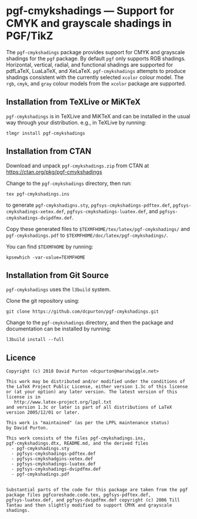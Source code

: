 # pgf-cmykshadings — Support for CMYK and grayscale shadings in PGF/TikZ

The `pgf-cmykshadings` package provides support for CMYK and grayscale shadings
for the `pgf` package. By default `pgf` only supports RGB shadings. Horizontal,
vertical, radial, and functional shadings are supported for pdfLaTeX, LuaLaTeX,
and XeLaTeX. `pgf-cmykshadings` attempts to produce shadings consistent with
the currently selected `xcolor` colour model. The `rgb`, `cmyk`, and `gray`
colour models from the `xcolor` package are supported.

## Installation from TeXLive or MiKTeX

`pgf-cmykshadings` is in TeXLive and MiKTeX and can be installed in the usual
way through your distribution. e.g., in TeXLive by running:

```
tlmgr install pgf-cmykshadings
```

## Installation from CTAN

Download and unpack `pgf-cmykshadings.zip` from CTAN at
https://ctan.org/pkg/pgf-cmykshadings

Change to the `pgf-cmykshadings` directory, then run:

```
tex pgf-cmykshadings.ins
```

to generate `pgf-cmykshadigns.sty`, `pgfsys-cmykshadings-pdftex.def`,
`pgfsys-cmykshadings-xetex.def`, `pgfsys-cmykshadings-luatex.def`, and
`pgfsys-cmykshadings-dvipdfmx.def`.

Copy these generated files to `$TEXMFHOME/tex/latex/pgf-cmykshadings/` and
`pgf-cmykshadings.pdf` to `$TEXMFHOME/doc/latex/pgf-cmykshadings/`.

You can find `$TEXMFHOME` by running:

```
kpsewhich -var-value=TEXMFHOME
```

## Installation from Git Source

`pgf-cmykshadings` uses the `l3build` system.

Clone the git repository using:

```
git clone https://github.com/dcpurton/pgf-cmykshadings.git
```

Change to the `pgf-cmykshadings` directory, and then the package and
documentation can be installed by running:

```
l3build install --full
```

## Licence

```
Copyright (c) 2018 David Purton <dcpurton@marshwiggle.net>

This work may be distributed and/or modified under the conditions of
the LaTeX Project Public License, either version 1.3c of this license
or (at your option) any later version. The latest version of this
license is in
   http://www.latex-project.org/lppl.txt
and version 1.3c or later is part of all distributions of LaTeX
version 2005/12/01 or later.

This work is "maintained" (as per the LPPL maintenance status)
by David Purton.

This work consists of the files pgf-cmykshadings.ins,
pgf-cmykshadings.dtx, README.md, and the derived files
  - pgf-cmykshadings.sty
  - pgfsys-cmykshadings-pdftex.def
  - pgfsys-cmykshadgins-xetex.def
  - pgfsys-cmykshadings-luatex.def
  - pgfsys-cmykshadings-dvipdfmx.def
  - pgf-cmykshadings.pdf


Substantial parts of the code for this package are taken from the pgf
package files pgfcoreshade.code.tex, pgfsys-pdftex.def,
pgfsys-luatex.def, and pgfsys-dvipdfmx.def copyright (c) 2006 Till
Tantau and then slightly modified to support CMYK and grayscale
shadings.
```

